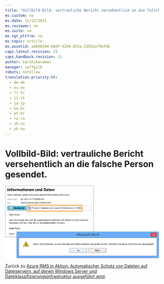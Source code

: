 ```yaml
---
title: "Vollbild-Bild: vertrauliche Bericht versehentlich an die falsche Person gesendet."
ms.custom: na
ms.date: 12/22/2015
ms.reviewer: na
ms.suite: na
ms.tgt_pltfrm: na
ms.topic: article
ms.assetid: ad666594-68df-4289-835a-235b2af9bf4b
caps.latest.revision: 25
caps.handback.revision: 11
author: karthikaraman
manager: jeffgilb
robots: nofollow
translation.priority.ht: 
  - de-de
  - es-es
  - fr-fr
  - it-it
  - ja-jp
  - ko-kr
  - pt-br
  - ru-ru
  - zh-cn
  - zh-tw
---
```

# Vollbild-Bild: vertrauliche Bericht versehentlich an die falsche Person gesendet.
![Zufällig per E-Mail gesendete, vertrauliche Daten](../../ems/AADRightsMgmt/media/AzRMS_FCI_Email.png "AzRMS_FCI_Email")

Zurück zu [Azure RMS in Aktion: Automatischer Schutz von Dateien auf Dateiservern, auf denen Windows Server und Dateiklassifizierungsinfrastruktur ausgeführt wird](http://technet.microsoft.com/library/jj585026.aspx#BKMK_Example_FCI).

